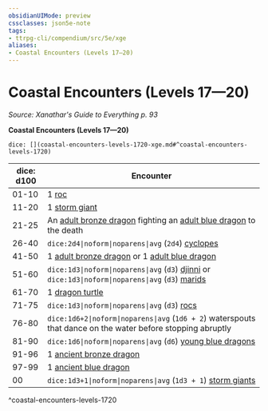 ```yaml
---
obsidianUIMode: preview
cssclasses: json5e-note
tags:
- ttrpg-cli/compendium/src/5e/xge
aliases:
- Coastal Encounters (Levels 17—20)
---
```

# Coastal Encounters (Levels 17—20)
*Source: Xanathar's Guide to Everything p. 93* 

**Coastal Encounters (Levels 17—20)**

`dice: [](coastal-encounters-levels-1720-xge.md#^coastal-encounters-levels-1720)`

| dice: d100 | Encounter |
|------------|-----------|
| 01-10 | 1 [roc](/3-Mechanics/CLI/bestiary/monstrosity/roc-xmm.md) |
| 11-20 | 1 [storm giant](/3-Mechanics/CLI/bestiary/giant/storm-giant-xmm.md) |
| 21-25 | An [adult bronze dragon](/3-Mechanics/CLI/bestiary/dragon/adult-bronze-dragon-xmm.md) fighting an [adult blue dragon](/3-Mechanics/CLI/bestiary/dragon/adult-blue-dragon-xmm.md) to the death |
| 26-40 | `dice:2d4\|noform\|noparens\|avg` (`2d4`) [cyclopes](/3-Mechanics/CLI/bestiary/giant/cyclops-sentry-xmm.md) |
| 41-50 | 1 [adult bronze dragon](/3-Mechanics/CLI/bestiary/dragon/adult-bronze-dragon-xmm.md) or 1 [adult blue dragon](/3-Mechanics/CLI/bestiary/dragon/adult-blue-dragon-xmm.md) |
| 51-60 | `dice:1d3\|noform\|noparens\|avg` (`d3`) [djinni](/3-Mechanics/CLI/bestiary/elemental/djinni-xmm.md) or `dice:1d3\|noform\|noparens\|avg` (`d3`) [marids](/3-Mechanics/CLI/bestiary/elemental/marid-xmm.md) |
| 61-70 | 1 [dragon turtle](/3-Mechanics/CLI/bestiary/dragon/dragon-turtle-xmm.md) |
| 71-75 | `dice:1d3\|noform\|noparens\|avg` (`d3`) [rocs](/3-Mechanics/CLI/bestiary/monstrosity/roc-xmm.md) |
| 76-80 | `dice:1d6+2\|noform\|noparens\|avg` (`1d6 + 2`) waterspouts that dance on the water before stopping abruptly |
| 81-90 | `dice:1d6\|noform\|noparens\|avg` (`d6`) [young blue dragons](/3-Mechanics/CLI/bestiary/dragon/young-blue-dragon-xmm.md) |
| 91-96 | 1 [ancient bronze dragon](/3-Mechanics/CLI/bestiary/dragon/ancient-bronze-dragon-xmm.md) |
| 97-99 | 1 [ancient blue dragon](/3-Mechanics/CLI/bestiary/dragon/ancient-blue-dragon-xmm.md) |
| 00 | `dice:1d3+1\|noform\|noparens\|avg` (`1d3 + 1`) [storm giants](/3-Mechanics/CLI/bestiary/giant/storm-giant-xmm.md) |
^coastal-encounters-levels-1720
